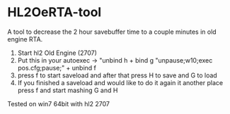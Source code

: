 # HL2OeRTA-tool
A tool to decrease the 2 hour savebuffer time to a couple minutes in old engine RTA.

1. Start hl2 Old Engine (2707)
2. Put this in your autoexec -> "unbind h + bind g "unpause;w10;exec pos.cfg;pause;" + unbind f 
3. press f to start saveload and after that press H to save and G to load
4. If you finished a saveload and would like to do it again it another place press f and start mashing G and H

Tested on win7 64bit with hl2 2707
